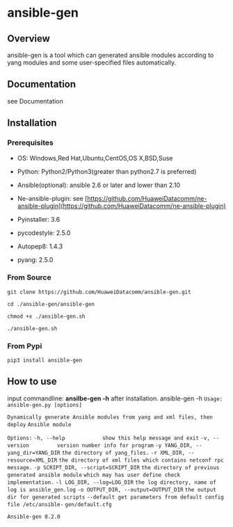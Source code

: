 # **ansible-gen**

## **Overview**
ansible-gen is a tool which can generated ansible modules according to yang modules and some user-specified files automatically.

## **Documentation**
see Documentation

## **Installation**
### **Prerequisites**
- OS: Windows,Red Hat,Ubuntu,CentOS,OS X,BSD,Suse

- Python: Python2/Python3(greater than python2.7 is preferred)

- Ansible(optional): ansible 2.6 or later and lower than 2.10

- Ne-ansible-plugin: see [https://github.com/HuaweiDatacomm/ne-ansible-plugin](https://github.com/HuaweiDatacomm/ne-ansible-plugin)

- Pyinstaller: 3.6

- pycodestyle: 2.5.0

- Autopep8: 1.4.3

- pyang: 2.5.0


### **From Source**
`git clone https://github.com/HuaweiDatacomm/ansible-gen.git`

`cd ./ansible-gen/ansible-gen` 

`chmod +x ./ansible-gen.sh` 

`./ansible-gen.sh`

### **From Pypi**

`pip3 install ansible-gen`

## **How to use**
input commandline: **ansilbe-gen -h** after installation.
ansible-gen -h
`Usage: ansible-gen.py [options]`

`Dynamically generate Ansible modules from yang and xml files, then deploy`
`Ansible module`

`Options:`
  `-h, --help            show this help message and exit`
  `-v, --version         version number info for program`
  `-y YANG_DIR, --yang_dir=YANG_DIR`
                        `the directory of yang_files.`
  `-r XML_DIR, --resource=XML_DIR`
                        `the directory of xml files which contains netconf rpc`
                        `message.`
  `-p SCRIPT_DIR, --script=SCRIPT_DIR`
                        `the directory of previous generated ansible module`
                        `which may has user define check implementation.`
  `-l LOG_DIR, --log=LOG_DIR`
                        `the log directory, name of log is ansible_gen.log`
  `-o OUTPUT_DIR, --output=OUTPUT_DIR`
                        `the output dir for generated scripts`
  `--default get parameters from default config file /etc/ansible-`
                        `gen/default.cfg`

`Ansible-gen 0.2.0`

